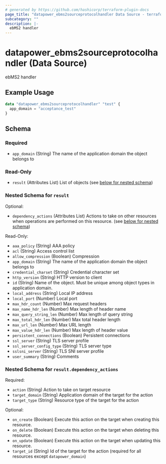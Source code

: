 ```yaml
---
# generated by https://github.com/hashicorp/terraform-plugin-docs
page_title: "datapower_ebms2sourceprotocolhandler Data Source - terraform-provider-datapower"
subcategory: ""
description: |-
  ebMS2 handler
---
```


# datapower_ebms2sourceprotocolhandler (Data Source)

ebMS2 handler

## Example Usage

```terraform
data "datapower_ebms2sourceprotocolhandler" "test" {
  app_domain = "acceptance_test"
}
```

<!-- schema generated by tfplugindocs -->
## Schema

### Required

- `app_domain` (String) The name of the application domain the object belongs to

### Read-Only

- `result` (Attributes List) List of objects (see [below for nested schema](#nestedatt--result))

<a id="nestedatt--result"></a>
### Nested Schema for `result`

Optional:

- `dependency_actions` (Attributes List) Actions to take on other resources when operations are performed on this resource. (see [below for nested schema](#nestedatt--result--dependency_actions))

Read-Only:

- `aaa_policy` (String) AAA policy
- `acl` (String) Access control list
- `allow_compression` (Boolean) Compression
- `app_domain` (String) The name of the application domain the object belongs to
- `credential_charset` (String) Credential character set
- `http_version` (String) HTTP version to client
- `id` (String) Name of the object. Must be unique among object types in application domain.
- `local_address` (String) Local IP address
- `local_port` (Number) Local port
- `max_hdr_count` (Number) Max request headers
- `max_name_hdr_len` (Number) Max length of header name
- `max_query_string_len` (Number) Max length of query string
- `max_total_hdr_len` (Number) Max total header length
- `max_url_len` (Number) Max URL length
- `max_value_hdr_len` (Number) Max length of header value
- `persistent_connections` (Boolean) Persistent connections
- `ssl_server` (String) TLS server profile
- `ssl_server_config_type` (String) TLS server type
- `sslsni_server` (String) TLS SNI server profile
- `user_summary` (String) Comments

<a id="nestedatt--result--dependency_actions"></a>
### Nested Schema for `result.dependency_actions`

Required:

- `action` (String) Action to take on target resource
- `target_domain` (String) Application domain of the target for the action
- `target_type` (String) Resource type of the target for the action

Optional:

- `on_create` (Boolean) Execute this action on the target when creating this resource.
- `on_delete` (Boolean) Execute this action on the target when deleting this resource.
- `on_update` (Boolean) Execute this action on the target when updating this resource.
- `target_id` (String) Id of the target for the action (required for all resources except `datapower_domain`)
